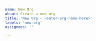 ```yaml
---
name: New Org
about: Create a new org
title: 'New Org - <enter-org-name-here>'
labels: 'new-org'
assignees: ''

---
```


<!-- INSTRUCTIONS -->
<!-- fill out the information under each of the "###" headings -->
<!-- do not change the headings, ticks, or code blocks -->
<!-- do not add text between the ### heading and the input -->

<!-- FIELD HELP -->
<!-- Org Name: Enter in the name of the new organization name


### Org name

new-org-name
